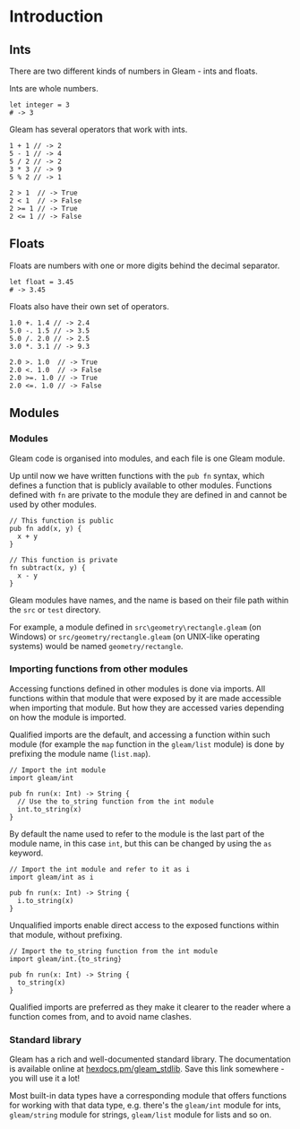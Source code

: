 # Introduction

## Ints

There are two different kinds of numbers in Gleam - ints and floats.

Ints are whole numbers.

```gleam
let integer = 3
# -> 3
```

Gleam has several operators that work with ints.

```gleam
1 + 1 // -> 2
5 - 1 // -> 4
5 / 2 // -> 2
3 * 3 // -> 9
5 % 2 // -> 1

2 > 1  // -> True
2 < 1  // -> False
2 >= 1 // -> True
2 <= 1 // -> False
```

## Floats

Floats are numbers with one or more digits behind the decimal separator.

```gleam
let float = 3.45
# -> 3.45
```

Floats also have their own set of operators.

```gleam
1.0 +. 1.4 // -> 2.4
5.0 -. 1.5 // -> 3.5
5.0 /. 2.0 // -> 2.5
3.0 *. 3.1 // -> 9.3

2.0 >. 1.0  // -> True
2.0 <. 1.0  // -> False
2.0 >=. 1.0 // -> True
2.0 <=. 1.0 // -> False
```

## Modules

### Modules

Gleam code is organised into modules, and each file is one Gleam module.

Up until now we have written functions with the `pub fn` syntax, which defines a function that is publicly available to other modules. Functions defined with `fn` are private to the module they are defined in and cannot be used by other modules.

```gleam
// This function is public
pub fn add(x, y) {
  x + y
}

// This function is private
fn subtract(x, y) {
  x - y
}
```

Gleam modules have names, and the name is based on their file path within the `src` or `test` directory.

For example, a module defined in `src\geometry\rectangle.gleam` (on Windows) or `src/geometry/rectangle.gleam` (on UNIX-like operating systems) would be named `geometry/rectangle`.

### Importing functions from other modules

Accessing functions defined in other modules is done via imports.
All functions within that module that were exposed by it are made accessible when importing that module.
But how they are accessed varies depending on how the module is imported.

Qualified imports are the default, and accessing a function within such module (for example the `map` function in the `gleam/list` module) is done by prefixing the module name (`list.map`).

```gleam
// Import the int module
import gleam/int

pub fn run(x: Int) -> String {
  // Use the to_string function from the int module
  int.to_string(x)
}
```

By default the name used to refer to the module is the last part of the module name, in this case `int`, but this can be changed by using the `as` keyword.

```gleam
// Import the int module and refer to it as i
import gleam/int as i

pub fn run(x: Int) -> String {
  i.to_string(x)
}
```

Unqualified imports enable direct access to the exposed functions within that module, without prefixing.

```gleam
// Import the to_string function from the int module
import gleam/int.{to_string}

pub fn run(x: Int) -> String {
  to_string(x)
}
```

Qualified imports are preferred as they make it clearer to the reader where a function comes from, and to avoid name clashes.


### Standard library

Gleam has a rich and well-documented standard library. The documentation is available online at [hexdocs.pm/gleam_stdlib][docs]. Save this link somewhere - you will use it a lot!

Most built-in data types have a corresponding module that offers functions for working with that data type, e.g. there's the `gleam/int` module for ints, `gleam/string` module for strings, `gleam/list` module for lists and so on.

[docs]: https://hexdocs.pm/gleam_stdlib/
